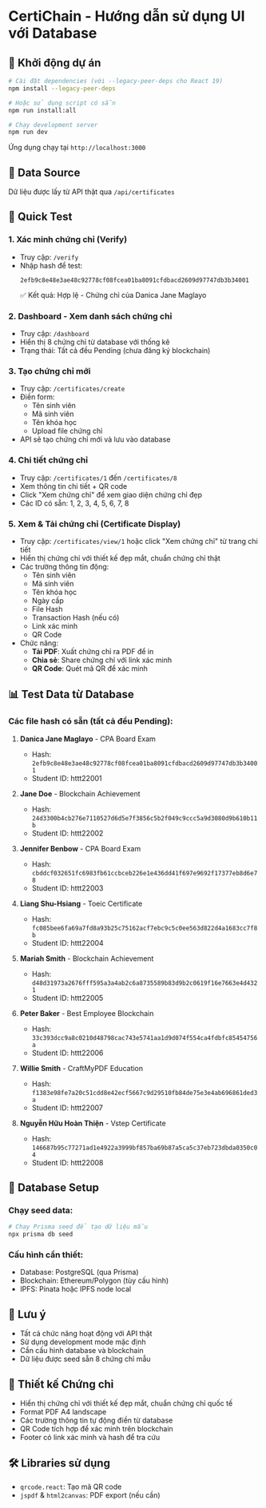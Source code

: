# CertiChain - Hướng dẫn sử dụng UI với Database

## 🚀 Khởi động dự án

```bash
# Cài đặt dependencies (với --legacy-peer-deps cho React 19)
npm install --legacy-peer-deps

# Hoặc sử dụng script có sẵn
npm run install:all

# Chạy development server
npm run dev
```

Ứng dụng chạy tại `http://localhost:3000`

## 📁 Data Source
Dữ liệu được lấy từ API thật qua `/api/certificates`

## 🧪 Quick Test

### 1. Xác minh chứng chỉ (Verify)
- Truy cập: `/verify`
- Nhập hash để test:
  ```
  2efb9c8e48e3ae48c92778cf08fcea01ba8091cfdbacd2609d97747db3b34001
  ```
  ✅ Kết quả: Hợp lệ - Chứng chỉ của Danica Jane Maglayo

### 2. Dashboard - Xem danh sách chứng chỉ
- Truy cập: `/dashboard`
- Hiển thị 8 chứng chỉ từ database với thống kê
- Trạng thái: Tất cả đều Pending (chưa đăng ký blockchain)

### 3. Tạo chứng chỉ mới
- Truy cập: `/certificates/create`
- Điền form:
  - Tên sinh viên
  - Mã sinh viên
  - Tên khóa học
  - Upload file chứng chỉ
- API sẽ tạo chứng chỉ mới và lưu vào database

### 4. Chi tiết chứng chỉ
- Truy cập: `/certificates/1` đến `/certificates/8`
- Xem thông tin chi tiết + QR code
- Click "Xem chứng chỉ" để xem giao diện chứng chỉ đẹp
- Các ID có sẵn: 1, 2, 3, 4, 5, 6, 7, 8

### 5. Xem & Tải chứng chỉ (Certificate Display)
- Truy cập: `/certificates/view/1` hoặc click "Xem chứng chỉ" từ trang chi tiết
- Hiển thị chứng chỉ với thiết kế đẹp mắt, chuẩn chứng chỉ thật
- Các trường thông tin động:
  - Tên sinh viên
  - Mã sinh viên
  - Tên khóa học
  - Ngày cấp
  - File Hash
  - Transaction Hash (nếu có)
  - Link xác minh
  - QR Code
- Chức năng:
  - **Tải PDF**: Xuất chứng chỉ ra PDF để in
  - **Chia sẻ**: Share chứng chỉ với link xác minh
  - **QR Code**: Quét mã QR để xác minh

## 📊 Test Data từ Database

### Các file hash có sẵn (tất cả đều Pending):
1. **Danica Jane Maglayo** - CPA Board Exam
   - Hash: `2efb9c8e48e3ae48c92778cf08fcea01ba8091cfdbacd2609d97747db3b34001`
   - Student ID: httt22001

2. **Jane Doe** - Blockchain Achievement
   - Hash: `24d3300b4cb276e7110527d6d5e7f3856c5b2f049c9ccc5a9d3080d9b610b11b`
   - Student ID: httt22002

3. **Jennifer Benbow** - CPA Board Exam
   - Hash: `cbddcf032651fc6983fb61ccbceb226e1e436dd41f697e9692f17377eb8d6e78`
   - Student ID: httt22003

4. **Liang Shu-Hsiang** - Toeic Certificate
   - Hash: `fc085bee6fa69a7fd8a93b25c75162acf7ebc9c5c0ee563d822d4a1683cc7f8b`
   - Student ID: httt22004

5. **Mariah Smith** - Blockchain Achievement
   - Hash: `d48d31973a2676fff595a3a4ab2c6a8735589b83d9b2c0619f16e7663e4d4321`
   - Student ID: httt22005

6. **Peter Baker** - Best Employee Blockchain
   - Hash: `33c393dcc9a8c0210d48798cac743e5741aa1d9d074f554ca4fdbfc85454756a`
   - Student ID: httt22006

7. **Willie Smith** - CraftMyPDF Education
   - Hash: `f1383e98fe7a20c51cdd8e42ecf5667c9d29510fb84de75e3e4ab696861ded3a`
   - Student ID: httt22007

8. **Nguyễn Hữu Hoàn Thiện** - Vstep Certificate
   - Hash: `146687b95c77271ad1e4922a3999bf857ba69b87a5ca5c37eb723dbda0350c04`
   - Student ID: httt22008


## 🔧 Database Setup

### Chạy seed data:
```bash
# Chạy Prisma seed để tạo dữ liệu mẫu
npx prisma db seed
```

### Cấu hình cần thiết:
- Database: PostgreSQL (qua Prisma)
- Blockchain: Ethereum/Polygon (tùy cấu hình)
- IPFS: Pinata hoặc IPFS node local

## 📝 Lưu ý
- Tất cả chức năng hoạt động với API thật
- Sử dụng development mode mặc định
- Cần cấu hình database và blockchain
- Dữ liệu được seed sẵn 8 chứng chỉ mẫu

## 🎨 Thiết kế Chứng chỉ
- Hiển thị chứng chỉ với thiết kế đẹp mắt, chuẩn chứng chỉ quốc tế
- Format PDF A4 landscape
- Các trường thông tin tự động điền từ database
- QR Code tích hợp để xác minh trên blockchain
- Footer có link xác minh và hash để tra cứu

## 🛠️ Libraries sử dụng
- `qrcode.react`: Tạo mã QR code
- `jspdf` & `html2canvas`: PDF export (nếu cần)